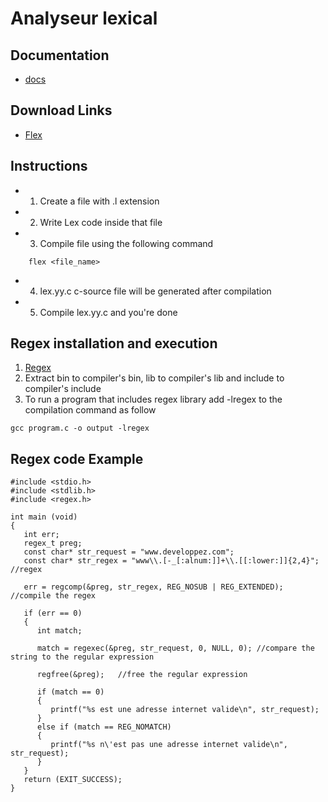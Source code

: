 # Analyseur lexical 

## Documentation

*   [docs](https://www.geeksforgeeks.org/flex-fast-lexical-analyzer-generator/)

## Download Links

*   [Flex](https://sourceforge.net/projects/gnuwin32/)

## Instructions 

*   1.  Create a file with .l extension
*   2.  Write Lex code inside that file
*   3.  Compile file using the following command 
``` command
    flex <file_name>
```
*   4.  lex.yy.c c-source file will be generated after compilation
*   5.  Compile lex.yy.c and you're done  

## Regex installation and execution

1.  [Regex](https://www.mediafire.com/file/m5tm1u8q9xmows9/regex.rar/file)
2.  Extract bin to compiler's bin, lib to compiler's lib and include to compiler's include 
3.  To run a program that includes regex library add -lregex to the compilation command as follow
```
gcc program.c -o output -lregex
```
## Regex code Example
```
#include <stdio.h>
#include <stdlib.h>
#include <regex.h>

int main (void)
{
   int err;
   regex_t preg;
   const char* str_request = "www.developpez.com";
   const char* str_regex = "www\\.[-_[:alnum:]]+\\.[[:lower:]]{2,4}"; //regex

   err = regcomp(&preg, str_regex, REG_NOSUB | REG_EXTENDED); //compile the regex

   if (err == 0)
   {
      int match;

      match = regexec(&preg, str_request, 0, NULL, 0); //compare the string to the regular expression

      regfree(&preg);   //free the regular expression

      if (match == 0)
      {
         printf("%s est une adresse internet valide\n", str_request);
      }
      else if (match == REG_NOMATCH)
      {
         printf("%s n\'est pas une adresse internet valide\n", str_request);
      }
   }
   return (EXIT_SUCCESS);
}
```
